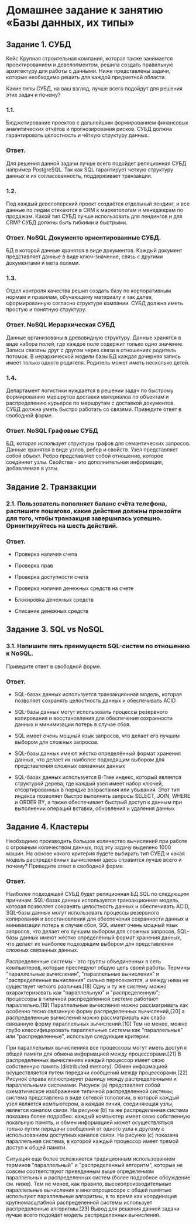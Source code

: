# Домашнее задание к занятию «Базы данных, их типы»

## Задание 1. СУБД
Кейс
Крупная строительная компания, которая также занимается проектированием и девелопментом, решила создать правильную архитектуру для работы с данными. Ниже представлены задачи, которые необходимо решить для каждой предметной области.

Какие типы СУБД, на ваш взгляд, лучше всего подойдут для решения этих задач и почему?

### 1.1.
Бюджетирование проектов с дальнейшим формированием финансовых аналитических отчётов и прогнозирования рисков. СУБД должна гарантировать целостность и чёткую структуру данных.

### Ответ. 
Для решения данной задачи лучше всего подойдет реляционная СУБД например PostgreSQL. Так как SQL гарантирует четкую структуру данных и их согласованность, поддерживает транзакции.

### 1.2.
Под каждый девелоперский проект создаётся отдельный лендинг, и все данные по лидам стекаются в CRM к маркетологам и менеджерам по продажам. Какой тип СУБД лучше использовать для лендингов и для CRM? СУБД должны быть гибкими и быстрыми.

### Ответ. NoSQL Документо ориентированные СУБД.
БД в которой данные хранятся в виде документов. Каждый документ представляет данные в виде ключ-значение, связь с другими документами и мета полями.


### 1.3. 
Отдел контроля качества решил создать базу по корпоративным нормам и правилам, обучающему материалу и так далее, сформированную согласно структуре компании. СУБД должна иметь простую и понятную структуру.

### Ответ. NoSQL  Иерархическая СУБД
Данные организованы в древовидную структуру. Данные хранятся в виде набора полей, где каждое поле содержит только одно значение.
Записи связаны друг с другом через связи в отношениях родитель потомок.
В иерархической модели базы БД каждая дочерняя запись имеет только одного родителя.
Родитель может иметь несколько детей.


### 1.4.
Департамент логистики нуждается в решении задач по быстрому формированию маршрутов доставки материалов по объектам и распределению курьеров по маршрутам с доставкой документов. СУБД должна уметь быстро работать со связями.
Приведите ответ в свободной форме.

### Ответ. NoSQL Графовые СУБД
БД, которая использует структуры графов для семантических запросов. Данные хранятся в виде узлов, ребер и свойств. Узел представляет собой объект. Ребро представляет собой отношение, которое соединяет узлы.
Свойства  - это дополнительная информация, добавляемая в узлы.


## Задание 2. Транзакции

### 2.1. Пользователь пополняет баланс счёта телефона, распишите пошагово, какие действия должны произойти для того, чтобы транзакция завершилась успешно. Ориентируйтесь на шесть действий.

### Ответ.

- Проверка наличия счета 

- Проверка прав

- Проверка доступности счета

- Проверка наличия денежных средств на счете

- Блокировка денежных средств

- Списание денежных средств
 
## Задание 3. SQL vs NoSQL

### 3.1. Напишите пять преимуществ SQL-систем по отношению к NoSQL.
Приведите ответ в свободной форме.

### Ответ.

- SQL-базах данных используется транзакционная модель, которая позволяет сохранять целостность данных и обеспечивать ACID

- SQL-базы данных могут использовать процессы резервного копирования и восстановления для обеспечения сохранности данных и минимизации потерь в случае сбоя.

- SQL имеет очень мощный язык запросов, что делает его лучшим выбором для сложных запросов.

- SQL-базы данных имеют жёстко определённый формат хранения данных, что делает их наиболее подходящим выбором для представления сложных связанных данных

- SQL-базах данных используется B-Tree индекс, который является структурой дерева, где каждый узел имеет набор ключей, отсортированных в порядке возрастания или убывания. Этот тип индекса позволяет быстро выполнять запросы SELECT, JOIN, WHERE и ORDER BY, а также обеспечивает быстрый доступ к данным при выполнении операций вставки, обновления и удаления данных




## Задание 4. Кластеры
Необходимо производить большое количество вычислений при работе с огромным количеством данных, под эту задачу выделено 1000 машин.
На основе какого критерия будете выбирать тип СУБД и какая модель распределённых вычислений здесь справится лучше всего и почему?
Приведите ответ в свободной форме.

### Ответ. 

Наиболее подходящей СУБД будет реляционная БД SQL по следующим причинам: SQL-базах данных используется транзакционная модель, которая позволяет сохранять целостность данных и обеспечивать ACID, SQL-базы данных могут использовать процессы резервного копирования и восстановления для обеспечения сохранности данных и минимизации потерь в случае сбоя, SQL имеет очень мощный язык запросов, что делает его лучшим выбором для сложных запросов, SQL-базы данных имеют жёстко определённый формат хранения данных, что делает их наиболее подходящим выбором для представления сложных связанных данных.

Распределенные системы - это группы объединенных в сеть компьютеров, которые преследуют общую цель своей работы. Термины "параллельные вычисления", "параллельные вычисления" и "распределенные вычисления" сильно пересекаются, и между ними не существует четкого различия.[18] Одну и ту же систему можно охарактеризовать как "параллельную" и "распределенную"; процессоры в типичной распределенной системе работают параллельно.[19] Параллельные вычисления можно рассматривать как особенно тесно связанную форму распределенных вычислений,[20] а распределенные вычисления можно рассматривать как слабо связанную форму параллельных вычислений.[10] Тем не менее, можно грубо классифицировать параллельные системы как "параллельные" или "распределенные", используя следующие критерии:

При параллельных вычислениях все процессоры могут иметь доступ к общей памяти для обмена информацией между процессорами.[21]
В распределенных вычислениях каждый процессор имеет свою собственную память (distributed memory). Обмен информацией осуществляется путем передачи сообщений между процессорами.[22]
Рисунок справа иллюстрирует разницу между распределенными и параллельными системами. Рисунок (а) представляет собой схематическое изображение типичной распределенной системы; система представлена в виде сетевой топологии, в которой каждый узел является компьютером, а каждая линия, соединяющая узлы, является каналом связи. На рисунке (b) та же распределенная система показана более подробно: каждый компьютер имеет свою собственную локальную память, и обмен информацией может осуществляться только путем передачи сообщений от одного узла к другому с использованием доступных каналов связи. На рисунке (с) показана параллельная система, в которой каждый процессор имеет прямой доступ к общей памяти.

Ситуация еще более осложняется традиционным использованием терминов "параллельный" и "распределенный алгоритм", которые не совсем соответствуют приведенным выше определениям параллельных и распределенных систем (более подробное обсуждение см. ниже). Тем не менее, как правило, высокопроизводительные параллельные вычисления в многопроцессоре с общей памятью используют параллельные алгоритмы, в то время как координация крупномасштабной распределенной системы использует распределенные алгоритмы.[23]
Вывод для решения данной задачи лучше всего подойдет модель распределенных вычислений.
